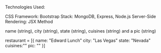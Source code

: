 Technologies Used:

CSS Framework: Bootstrap
Stack: MongoDB, Express, Node.js
Server-Side Rendering: JSX
Method

name (string), city (string), state (string), cuisines (string) and a pic (string)

restaurant = [{
name: "Edward Lunch"
city: "Las Vegas"
state: "Nevada"
cuisines:""
pic: ""
}]
